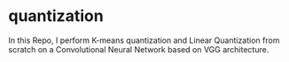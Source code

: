 # quantization

In this Repo, I perform K-means quantization and Linear Quantization from scratch on a Convolutional Neural Network based on VGG architecture. 
